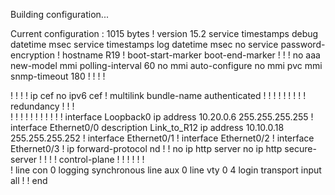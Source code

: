 Building configuration...

Current configuration : 1015 bytes
!
version 15.2
service timestamps debug datetime msec
service timestamps log datetime msec
no service password-encryption
!
hostname R19
!
boot-start-marker
boot-end-marker
!
!
!
no aaa new-model
mmi polling-interval 60
no mmi auto-configure
no mmi pvc
mmi snmp-timeout 180
!
!
!
!         


!
!
!
!
ip cef
no ipv6 cef
!
multilink bundle-name authenticated
!
!
!
!
!
!
!
!
!
redundancy
!
!
!         
!
!
!
!
!
!
!
!
!
!
!
interface Loopback0
 ip address 10.20.0.6 255.255.255.255
!
interface Ethernet0/0
 description Link_to_R12
 ip address 10.10.0.18 255.255.255.252
!
interface Ethernet0/1
!
interface Ethernet0/2
!
interface Ethernet0/3
!
ip forward-protocol nd
!
!
no ip http server
no ip http secure-server
!
!
!
!
control-plane
!
!
!
!
!
!         
!
line con 0
 logging synchronous
line aux 0
line vty 0 4
 login
 transport input all
!
!
end
